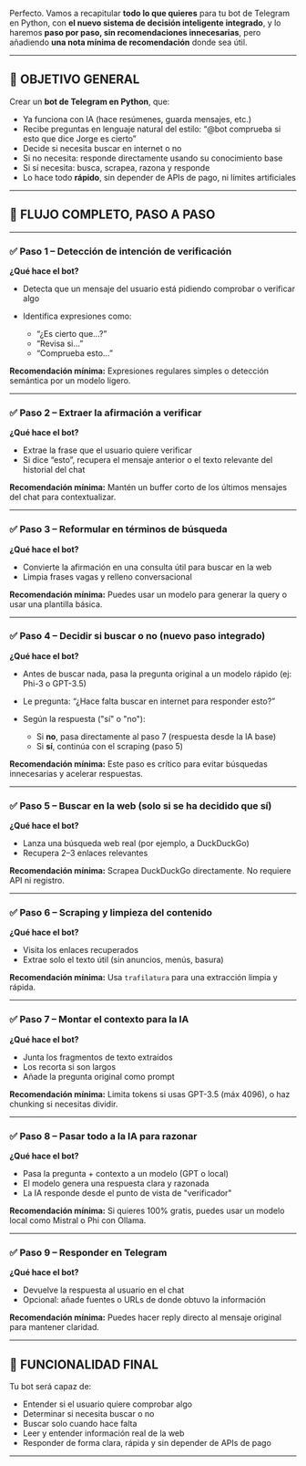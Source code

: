 Perfecto. Vamos a recapitular **todo lo que quieres** para tu bot de Telegram en Python, con **el nuevo sistema de decisión inteligente integrado**, y lo haremos **paso por paso, sin recomendaciones innecesarias**, pero añadiendo **una nota mínima de recomendación** donde sea útil.

---

## 🧠 OBJETIVO GENERAL

Crear un **bot de Telegram en Python**, que:

* Ya funciona con IA (hace resúmenes, guarda mensajes, etc.)
* Recibe preguntas en lenguaje natural del estilo:
  “@bot comprueba si esto que dice Jorge es cierto”
* Decide si necesita buscar en internet o no
* Si no necesita: responde directamente usando su conocimiento base
* Si sí necesita: busca, scrapea, razona y responde
* Lo hace todo **rápido**, sin depender de APIs de pago, ni límites artificiales

---

## 🔁 FLUJO COMPLETO, PASO A PASO

---

### ✅ Paso 1 – Detección de intención de verificación

**¿Qué hace el bot?**

* Detecta que un mensaje del usuario está pidiendo comprobar o verificar algo
* Identifica expresiones como:

  * “¿Es cierto que…?”
  * “Revisa si…”
  * “Comprueba esto…”

**Recomendación mínima:**
Expresiones regulares simples o detección semántica por un modelo ligero.

---

### ✅ Paso 2 – Extraer la afirmación a verificar

**¿Qué hace el bot?**

* Extrae la frase que el usuario quiere verificar
* Si dice “esto”, recupera el mensaje anterior o el texto relevante del historial del chat

**Recomendación mínima:**
Mantén un buffer corto de los últimos mensajes del chat para contextualizar.

---

### ✅ Paso 3 – Reformular en términos de búsqueda

**¿Qué hace el bot?**

* Convierte la afirmación en una consulta útil para buscar en la web
* Limpia frases vagas y relleno conversacional

**Recomendación mínima:**
Puedes usar un modelo para generar la query o usar una plantilla básica.

---

### ✅ Paso 4 – Decidir si buscar o no (nuevo paso integrado)

**¿Qué hace el bot?**

* Antes de buscar nada, pasa la pregunta original a un modelo rápido (ej: Phi-3 o GPT-3.5)
* Le pregunta:
  “¿Hace falta buscar en internet para responder esto?”
* Según la respuesta ("sí" o "no"):

  * Si **no**, pasa directamente al paso 7 (respuesta desde la IA base)
  * Si **sí**, continúa con el scraping (paso 5)

**Recomendación mínima:**
Este paso es crítico para evitar búsquedas innecesarias y acelerar respuestas.

---

### ✅ Paso 5 – Buscar en la web (solo si se ha decidido que sí)

**¿Qué hace el bot?**

* Lanza una búsqueda web real (por ejemplo, a DuckDuckGo)
* Recupera 2–3 enlaces relevantes

**Recomendación mínima:**
Scrapea DuckDuckGo directamente. No requiere API ni registro.

---

### ✅ Paso 6 – Scraping y limpieza del contenido

**¿Qué hace el bot?**

* Visita los enlaces recuperados
* Extrae solo el texto útil (sin anuncios, menús, basura)

**Recomendación mínima:**
Usa `trafilatura` para una extracción limpia y rápida.

---

### ✅ Paso 7 – Montar el contexto para la IA

**¿Qué hace el bot?**

* Junta los fragmentos de texto extraídos
* Los recorta si son largos
* Añade la pregunta original como prompt

**Recomendación mínima:**
Limita tokens si usas GPT-3.5 (máx 4096), o haz chunking si necesitas dividir.

---

### ✅ Paso 8 – Pasar todo a la IA para razonar

**¿Qué hace el bot?**

* Pasa la pregunta + contexto a un modelo (GPT o local)
* El modelo genera una respuesta clara y razonada
* La IA responde desde el punto de vista de "verificador"

**Recomendación mínima:**
Si quieres 100% gratis, puedes usar un modelo local como Mistral o Phi con Ollama.

---

### ✅ Paso 9 – Responder en Telegram

**¿Qué hace el bot?**

* Devuelve la respuesta al usuario en el chat
* Opcional: añade fuentes o URLs de donde obtuvo la información

**Recomendación mínima:**
Puedes hacer reply directo al mensaje original para mantener claridad.

---

## 📌 FUNCIONALIDAD FINAL

Tu bot será capaz de:

* Entender si el usuario quiere comprobar algo
* Determinar si necesita buscar o no
* Buscar solo cuando hace falta
* Leer y entender información real de la web
* Responder de forma clara, rápida y sin depender de APIs de pago

---



